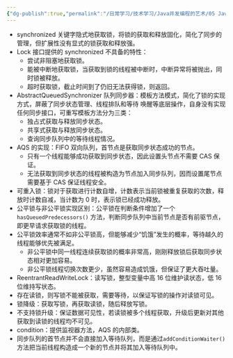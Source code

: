 ```yaml
---
{"dg-publish":true,"permalink":"/日常学习/技术学习/Java并发编程的艺术/05 Java中的锁/","tags":["Programming🖥️"],"noteIcon":"1","created":"2023-07-21T11:37:40.194+08:00","updated":"2024-01-01T15:40:56.825+08:00"}
---
```


-   synchronized 关键字隐式地获取锁，将锁的获取和释放固化，简化了同步的管理，但扩展性没有显式的锁获取和释放强。
-   Lock 接口提供的 synchronized 不具备的特性：
    -   尝试非阻塞地获取锁。
    -   能被中断地获取锁，当获取到锁的线程被中断时，中断异常将被抛出，同时锁被释放。
    -   超时获取锁，截止时间到了仍旧无法获得锁，则返回。
-   AbstractQueuedSynchronizer 队列同步器：模板方法模式，简化了锁的实现方式，屏蔽了同步状态管理、线程排队和等待 唤醒等底层操作，自身没有实现任何同步接口，可重写模板方法分为三类：
    -   独占式获取与释放同步状态。
    -   共享式获取与释放同步状态。
    -   查询同步队列中的等待线程情况。
-   AQS 的实现：FIFO 双向队列，首节点是获取同步状态成功的节点。
    -   只有一个线程能够成功获取到同步状态，因此设置头节点不需要 CAS 保证。
    -   无法获取到同步状态的线程被构造为节点加入同步队列，因而设置尾节点需要基于 CAS 保证线程安全。
-   可重入锁：锁对于获取进行计数自增，计数表示当前锁被重复获取的次数，释放时计数自减，当计数为 0 时，表示锁已经成功释放。
-   公平锁与非公平锁实现区别：公平锁在判断条件增加了一个 `hasQueuedPredecessors()` 方法，判断同步队列中当前节点是否有前驱节点，即更早请求获取锁的线程。
-   公平锁效率通常不如非公平锁高，但能够减少“饥饿”发生的概率，等待越久的线程能够优先被满足。
    -   非公平锁中同一线程连续获取锁的概率非常高，刚刚释放锁后获取同步状态相对更加容易。
    -   非公平锁线程切换次数更少，虽然容易造成饥饿，但保证了更大吞吐量。
-   ReentrantReadWriteLock：读写锁，整型变量中高 16 位维护读状态，低 16 位维持写状态。
-   存在读锁，则写锁不能被获取，需要等待，以保证写锁的操作对读锁可见。
-   锁降级：获取写锁，再获取读锁，随后释放写锁。
-   不支持锁升级：保证数据可见性，若读锁被多个线程获取，升级后更新对其他获取到读锁的线程均不可见。
-   condition：提供监视器方法，AQS 的内部类。
-   同步队列的首节点并不会直接加入等待队列，而是通过`addConditionWaiter()`方法把当前线程构造成一个新的节点并将其加入等待队列中。
